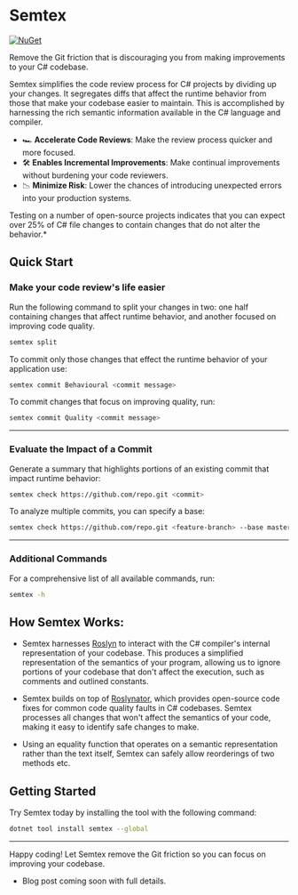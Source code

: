 # Semtex
[![NuGet](https://img.shields.io/nuget/v/semtex.svg)](https://www.nuget.org/packages/semtex/)

Remove the Git friction that is discouraging you from making improvements to your C# codebase. 

Semtex simplifies the code review process for C# projects by dividing up your changes. It segregates
diffs that affect the runtime behavior from those that make your codebase easier to maintain.
This is accomplished by harnessing the rich semantic information available in the C# language and compiler.

- 🏎️ <b>Accelerate Code Reviews</b>: Make the review process quicker and more focused.
- 🛠️ <b>Enables Incremental Improvements</b>: Make continual improvements without burdening your code reviewers.
- 📉 <b>Minimize Risk</b>: Lower the chances of introducing unexpected errors into your production systems.

Testing on a number of open-source projects indicates that you can expect over 25% of C# file changes to
contain changes that do not alter the behavior.*

## Quick Start
### Make your code review's life easier
Run the following command to split your changes in two: one half containing changes that affect runtime 
behavior, and another focused on improving code quality.
```sh
semtex split
```
To commit only those changes that effect the runtime behavior of your application use:
```sh
semtex commit Behavioural <commit message>
```
To commit changes that focus on improving quality, run:
```sh
semtex commit Quality <commit message>
```

-------

### Evaluate the Impact of a Commit
Generate a summary that highlights portions of an existing commit that impact runtime behavior:
```sh
semtex check https://github.com/repo.git <commit>
```
To analyze multiple commits, you can specify a base:
```sh
semtex check https://github.com/repo.git <feature-branch> --base master
```

-----
### Additional Commands
For a comprehensive list of all available commands, run:
```sh
semtex -h
```

## How Semtex Works:
- Semtex harnesses [Roslyn](https://github.com/dotnet/roslyn) to interact with the C# compiler's internal representation of your codebase. This 
produces a simplified representation of the semantics of your program, allowing us to ignore portions of your codebase
that don't affect the execution, such as comments and outlined constants.

- Semtex builds on top of [Roslynator](https://github.com/JosefPihrt/Roslynator), which provides open-source code fixes for common code quality faults in C#
codebases. Semtex processes all changes that won't affect the semantics of your code, making it easy to identify safe 
changes to make.

- Using an equality function that operates on a semantic representation rather than the text itself, Semtex can safely 
allow reorderings of two methods etc.

## Getting Started
Try Semtex today by installing the tool with the following command:
```sh
dotnet tool install semtex --global
```

----- 
Happy coding! Let Semtex remove the Git friction so you can focus on improving your codebase.


* Blog post coming soon with full details.
